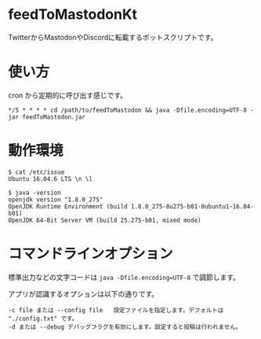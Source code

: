 # feedToMastodonKt
TwitterからMastodonやDiscordに転載するボットスクリプトです。

# 使い方
cron から定期的に呼び出す感じです。
```
*/5 * * * * cd /path/to/feedToMastodon && java -Dfile.encoding=UTF-8 -jar feedToMastodon.jar
```

# 動作環境
```
$ cat /etc/issue
Ubuntu 16.04.6 LTS \n \l

$ java -version
openjdk version "1.8.0_275"
OpenJDK Runtime Environment (build 1.8.0_275-8u275-b01-0ubuntu1~16.04-b01)
OpenJDK 64-Bit Server VM (build 25.275-b01, mixed mode)
```

# コマンドラインオプション

標準出力などの文字コードは `java -Dfile.encoding=UTF-8` で調節します。

アプリが認識するオプションは以下の通りです。

```
-c file または --config file   設定ファイルを指定します。デフォルトは "./config.txt" です。
-d または --debug デバッグフラグを有効にします。設定すると投稿は行われません。
```
